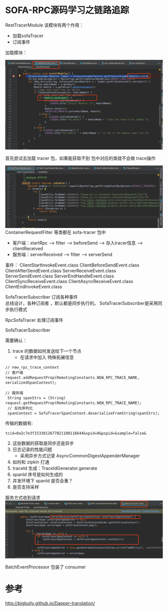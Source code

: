 # SOFA-RPC源码学习之链路追踪



RestTracerModule
该模块有两个作用：

 - 加载sofaTracer 
 - 订阅事件

 
加载模块：

![](../images/15338029938310.jpg)


首先尝试去加载 tracer 包，如果能获取不到 包中对应的类就不会做 trace操作

![](../images/15338036922041.jpg)
ContainerRequestFilter 等类都在 sofa-tracer 包中





* 客户端：startRpc ——> filter --> beforeSend --> 存入tracer信息 --> clientReceived
 * 服务端：serverReceived --> filter --> serverSend


事件：
ClientStartInvokeEvent.class
ClientBeforeSendEvent.class
ClientAfterSendEvent.class
ServerReceiveEvent.class
ServerSendEvent.class
ServerEndHandleEvent.class
ClientSyncReceiveEvent.class
ClientAsyncReceiveEvent.class
ClientEndInvokeEvent.class


SofaTracerSubscriber 订阅各种事件  
总线设计，各种订阅者 ，默认都是同步执行的。  SofaTracerSubscriber是采用同步执行模式




RpcSofaTracer  处理订阅事件



SofaTracerSubscriber



需要确认：

1. trace 的数据如何发送给下一个节点
    - 在请求中加入 特殊拓展信息 
    
```    
// new_rpc_trace_context
// 客户端
request.addRequestProp(RemotingConstants.NEW_RPC_TRACE_NAME, serializedSpanContext);

// 服务端
 String spanStrs = (String) request.getRequestProp(RemotingConstants.NEW_RPC_TRACE_NAME);
 // 反向序列化
 spanContext = SofaTracerSpanContext.deserializeFromString(spanStrs);
```

传输的数据有:

```
tcid=0a2c7e3f1533812677021100116644&spid=0&pspid=&sample=false&
```
    
2. 这些数据的获取是同步还是异步
3. 日志记录的性能问题
    - 采用异步方式记录 AsyncCommonDigestAppenderManager
4. 如何和 zipkin 打通
5. traceId 生成：TraceIdGenerator.generate
5. spanId 序号是如何生成的
6. 并发环境下 spanId 是否会重？
7. 是否支持采样


服务方式收到请求
![](../images/15338290250843.jpg)




BatchEventProcessor 包装了  consumer




# 参考

http://bigbully.github.io/Dapper-translation/

